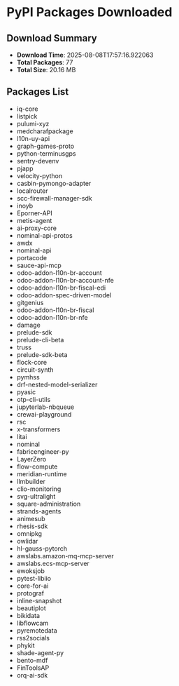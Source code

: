 # PyPI Packages Downloaded

## Download Summary
- **Download Time**: 2025-08-08T17:57:16.922063
- **Total Packages**: 77
- **Total Size**: 20.16 MB

## Packages List
- iq-core
- listpick
- pulumi-xyz
- medcharafpackage
- l10n-uy-api
- graph-games-proto
- python-terminusgps
- sentry-devenv
- pjapp
- velocity-python
- casbin-pymongo-adapter
- localrouter
- scc-firewall-manager-sdk
- inoyb
- Eporner-API
- metis-agent
- ai-proxy-core
- nominal-api-protos
- awdx
- nominal-api
- portacode
- sauce-api-mcp
- odoo-addon-l10n-br-account
- odoo-addon-l10n-br-account-nfe
- odoo-addon-l10n-br-fiscal-edi
- odoo-addon-spec-driven-model
- gitgenius
- odoo-addon-l10n-br-fiscal
- odoo-addon-l10n-br-nfe
- damage
- prelude-sdk
- prelude-cli-beta
- truss
- prelude-sdk-beta
- flock-core
- circuit-synth
- pymhss
- drf-nested-model-serializer
- pyasic
- otp-cli-utils
- jupyterlab-nbqueue
- crewai-playground
- rsc
- x-transformers
- litai
- nominal
- fabricengineer-py
- LayerZero
- flow-compute
- meridian-runtime
- llmbuilder
- clio-monitoring
- svg-ultralight
- square-administration
- strands-agents
- animesub
- rhesis-sdk
- omnipkg
- owlidar
- hl-gauss-pytorch
- awslabs.amazon-mq-mcp-server
- awslabs.ecs-mcp-server
- ewoksjob
- pytest-libiio
- core-for-ai
- protograf
- inline-snapshot
- beautiplot
- bikidata
- libflowcam
- pyremotedata
- rss2socials
- phykit
- shade-agent-py
- bento-mdf
- FinToolsAP
- orq-ai-sdk
